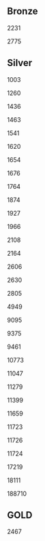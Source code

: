 ## Bronze

2231

2775

## Silver

1003

1260

1436

1463

1541

1620

1654

1676

1764

1874

1927

1966

2108

2164

2606

2630

2805

4949

9095

9375

9461

10773

11047

11279

11399

11659

11723

11726

11724

17219

18111

188710

## GOLD

2467
